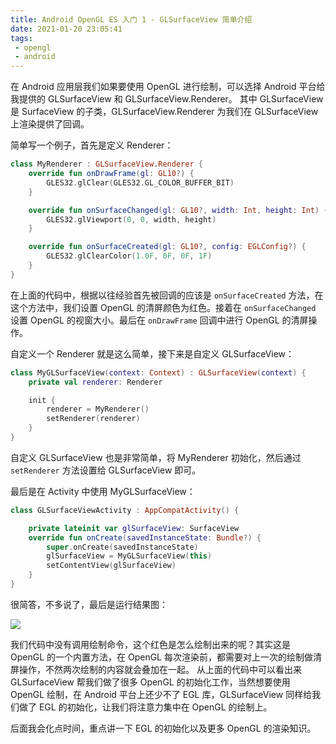 ```yaml
---
title: Android OpenGL ES 入门 1 - GLSurfaceView 简单介绍
date: 2021-01-20 23:05:41
tags: 
 - opengl
 - android
---
```


在 Android 应用层我们如果要使用 OpenGL 进行绘制，可以选择 Android 平台给我提供的 GLSurfaceView 和 GLSurfaceView.Renderer。
其中 GLSurfaceView 是 SurfaceView 的子类，GLSurfaceView.Renderer 为我们在 GLSurfaceView 上渲染提供了回调。

简单写一个例子，首先是定义 Renderer：

```kotlin
class MyRenderer : GLSurfaceView.Renderer {
    override fun onDrawFrame(gl: GL10?) {
        GLES32.glClear(GLES32.GL_COLOR_BUFFER_BIT)
    }

    override fun onSurfaceChanged(gl: GL10?, width: Int, height: Int) {
        GLES32.glViewport(0, 0, width, height)
    }

    override fun onSurfaceCreated(gl: GL10?, config: EGLConfig?) {
        GLES32.glClearColor(1.0F, 0F, 0F, 1F)
    }
}
```

<!--more-->
在上面的代码中，根据以往经验首先被回调的应该是 `onSurfaceCreated` 方法，在这个方法中，我们设置 OpenGL 的清屏颜色为红色。接着在 `onSurfaceChanged` 设置 OpenGL 的视窗大小。最后在 `onDrawFrame` 回调中进行 OpenGL 的清屏操作。

自定义一个 Renderer 就是这么简单，接下来是自定义 GLSurfaceView：

```kotlin
class MyGLSurfaceView(context: Context) : GLSurfaceView(context) {
    private val renderer: Renderer

    init {
        renderer = MyRenderer()
        setRenderer(renderer)
    }
}
```
自定义 GLSurfaceView 也是非常简单，将 MyRenderer 初始化，然后通过 `setRenderer` 方法设置给 GLSurfaceView 即可。

最后是在 Activity 中使用 MyGLSurfaceView：
```kotlin
class GLSurfaceViewActivity : AppCompatActivity() {

    private lateinit var glSurfaceView: SurfaceView
    override fun onCreate(savedInstanceState: Bundle?) {
        super.onCreate(savedInstanceState)
        glSurfaceView = MyGLSurfaceView(this)
        setContentView(glSurfaceView)
    }
}
```
很简答，不多说了，最后是运行结果图：

![](https://blog-1256162814.cos.ap-nanjing.myqcloud.com/opengl/glsurfaceview01.jpeg)

我们代码中没有调用绘制命令，这个红色是怎么绘制出来的呢？其实这是 OpenGL 的一个内置方法，在 OpenGL 每次渲染前，都需要对上一次的绘制做清屏操作，不然两次绘制的内容就会叠加在一起。
从上面的代码中可以看出来 GLSurfaceView 帮我们做了很多 OpenGL 的初始化工作，当然想要使用 OpenGL 绘制，在 Android 平台上还少不了 EGL 库，GLSurfaceView 同样给我们做了 EGL 的初始化，让我们将注意力集中在 OpenGL 的绘制上。

后面我会化点时间，重点讲一下 EGL 的初始化以及更多 OpenGL 的渲染知识。